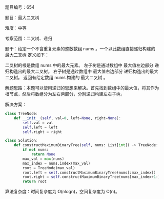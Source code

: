 题目编号：654

题目：最大二叉树

难度：中等

考察范围：二叉树、递归

题干：给定一个不含重复元素的整数数组 nums 。一个以此数组直接递归构建的 最大二叉树 定义如下：

二叉树的根是数组 nums 中的最大元素。
左子树是通过数组中 最大值左边部分 递归构造出的最大二叉树。
右子树是通过数组中 最大值右边部分 递归构造出的最大二叉树。
返回有给定数组 nums 构建的 最大二叉树 。

解题思路：本题可以使用递归的思想来解决。首先找到数组中的最大值，将其作为根节点，然后将数组分为左右两部分，分别递归构建左右子树。

解决方案：

```python
class TreeNode:
    def __init__(self, val=0, left=None, right=None):
        self.val = val
        self.left = left
        self.right = right

class Solution:
    def constructMaximumBinaryTree(self, nums: List[int]) -> TreeNode:
        if not nums:
            return None
        max_val = max(nums)
        max_index = nums.index(max_val)
        root = TreeNode(max_val)
        root.left = self.constructMaximumBinaryTree(nums[:max_index])
        root.right = self.constructMaximumBinaryTree(nums[max_index+1:])
        return root
```

算法复杂度：时间复杂度为 O(nlogn)，空间复杂度为 O(n)。